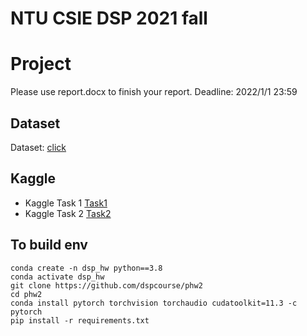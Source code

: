 # NTU CSIE DSP 2021 fall 
# Project

Please use report.docx to finish your report.
Deadline: 2022/1/1 23:59

## Dataset
Dataset: [click](https://drive.google.com/drive/folders/1ZN3yixI8rxzKN7ojMyWQo8_9T_DCt2C8)

## Kaggle
- Kaggle Task 1 [Task1](https://www.kaggle.com/c/ntu-dsp2021-part1)
- Kaggle Task 2 [Task2](https://www.kaggle.com/c/ntu-dsp2-2021-part2)

## To build env
```
conda create -n dsp_hw python==3.8 
conda activate dsp_hw 
git clone https://github.com/dspcourse/phw2
cd phw2
conda install pytorch torchvision torchaudio cudatoolkit=11.3 -c pytorch
pip install -r requirements.txt

```